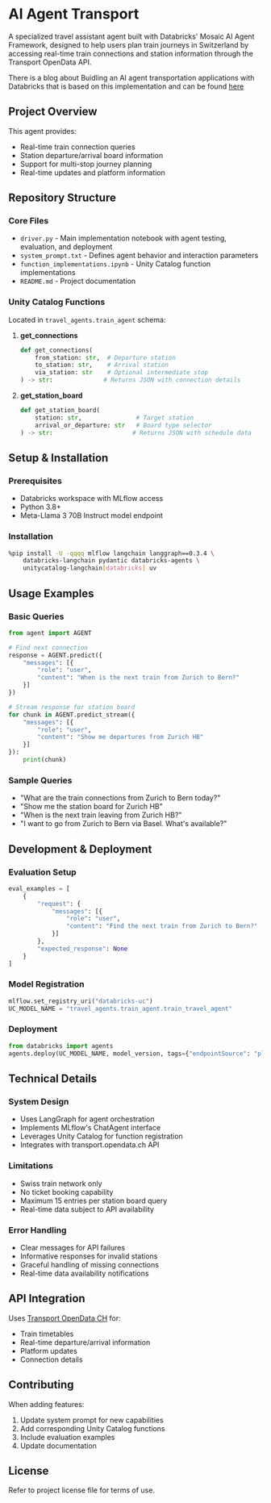 # AI Agent Transport

A specialized travel assistant agent built with Databricks' Mosaic AI Agent Framework, designed to help users plan train journeys in Switzerland by accessing real-time train connections and station information through the Transport OpenData API.


There is a blog about Buidling an AI agent transportation applications with Databricks that is based on this implementation and can be found [here](https://docs.google.com/document/d/1VgcfIYbvuIa_cjqyEnL6nlWsqLAd4_boWNjf2OuHmNw/edit?tab=t.0) 

## Project Overview

This agent provides:
- Real-time train connection queries
- Station departure/arrival board information
- Support for multi-stop journey planning
- Real-time updates and platform information

## Repository Structure

### Core Files
- `driver.py` - Main implementation notebook with agent testing, evaluation, and deployment
- `system_prompt.txt` - Defines agent behavior and interaction parameters
- `function_implementations.ipynb` - Unity Catalog function implementations
- `README.md` - Project documentation

### Unity Catalog Functions

Located in `travel_agents.train_agent` schema:

1. **get_connections**
   ```python
   def get_connections(
       from_station: str,  # Departure station
       to_station: str,    # Arrival station
       via_station: str    # Optional intermediate stop
   ) -> str:              # Returns JSON with connection details
   ```

2. **get_station_board**
   ```python
   def get_station_board(
       station: str,               # Target station
       arrival_or_departure: str   # Board type selector
   ) -> str:                      # Returns JSON with schedule data
   ```

## Setup & Installation

### Prerequisites
- Databricks workspace with MLflow access
- Python 3.8+
- Meta-Llama 3 70B Instruct model endpoint

### Installation
```bash
%pip install -U -qqqq mlflow langchain langgraph==0.3.4 \
    databricks-langchain pydantic databricks-agents \
    unitycatalog-langchain[databricks] uv
```

## Usage Examples

### Basic Queries

```python
from agent import AGENT

# Find next connection
response = AGENT.predict({
    "messages": [{
        "role": "user",
        "content": "When is the next train from Zurich to Bern?"
    }]
})

# Stream response for station board
for chunk in AGENT.predict_stream({
    "messages": [{
        "role": "user",
        "content": "Show me departures from Zurich HB"
    }]
}):
    print(chunk)
```

### Sample Queries
- "What are the train connections from Zurich to Bern today?"
- "Show me the station board for Zurich HB"
- "When is the next train leaving from Zurich HB?"
- "I want to go from Zurich to Bern via Basel. What's available?"

## Development & Deployment

### Evaluation Setup
```python
eval_examples = [
    {
        "request": {
            "messages": [{
                "role": "user",
                "content": "Find the next train from Zurich to Bern?"
            }]
        },
        "expected_response": None
    }
]
```

### Model Registration
```python
mlflow.set_registry_uri("databricks-uc")
UC_MODEL_NAME = "travel_agents.train_agent.train_travel_agent"
```

### Deployment
```python
from databricks import agents
agents.deploy(UC_MODEL_NAME, model_version, tags={"endpointSource": "playground"})
```

## Technical Details

### System Design
- Uses LangGraph for agent orchestration
- Implements MLflow's ChatAgent interface
- Leverages Unity Catalog for function registration
- Integrates with transport.opendata.ch API

### Limitations
- Swiss train network only
- No ticket booking capability
- Maximum 15 entries per station board query
- Real-time data subject to API availability

### Error Handling
- Clear messages for API failures
- Informative responses for invalid stations
- Graceful handling of missing connections
- Real-time data availability notifications

## API Integration

Uses [Transport OpenData CH](https://transport.opendata.ch/) for:
- Train timetables
- Real-time departure/arrival information
- Platform updates
- Connection details

## Contributing

When adding features:
1. Update system prompt for new capabilities
2. Add corresponding Unity Catalog functions
3. Include evaluation examples
4. Update documentation

## License

Refer to project license file for terms of use.
